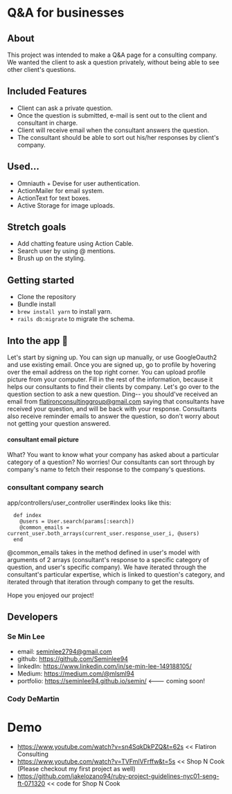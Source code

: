 # Q&A for businesses

## About
This project was intended to make a Q&A page for a consulting company. We wanted the client to ask a question privately, without being able to see other client's questions. 

## Included Features
- Client can ask a private question.
- Once the question is submitted, e-mail is sent out to the client and consultant in charge.
- Client will receive email when the consultant answers the question.
- The consultant should be able to sort out his/her responses by client's company.

## Used...
- Omniauth + Devise for user authentication.
- ActionMailer for email system.
- ActionText for text boxes.
- Active Storage for image uploads.
  
## Stretch goals
- Add chatting feature using Action Cable.
- Search user by using @ mentions.
- Brush up on the styling.

## Getting started
- Clone the repository
- Bundle install
- ``` brew install yarn ``` to install yarn.
- ``` rails db:migrate ``` to migrate the schema. 

## Into the app 🚀
Let's start by signing up. You can sign up manually, or use GoogleOauth2 and use existing email. Once you are signed up, go to profile by hovering over the email address on the top right corner. You can upload profile picture from your computer. Fill in the rest of the information, because it helps our consultants to find their clients by company. 
Let's go over to the question section to ask a new question. Ding-- you should've received an email from flatironconsultinggroup@gmail.com saying that consultants have received your question, and will be back with your response. Consultants also receive reminder emails to answer the question, so don't worry about not getting your question answered. 
#### consultant email picture

What? You want to know what your company has asked about a particular category of a question? No worries! Our consultants can sort through by company's name to fetch their response to the company's questions. 

### consultant company search

app/controllers/user_controller user#index looks like this:
```   
  def index
    @users = User.search(params[:search])
    @common_emails = current_user.both_arrays(current_user.response_user_i, @users)
  end
```
@common_emails takes in the method defined in user's model with arguments of 2 arrays (consultant's response to a specific category of question, and user's specific company). We have iterated through the consultant's particular expertise, which is linked to question's category, and iterated through that iteration through company to get the results.


Hope you enjoyed our project! 

## Developers
### Se Min Lee
- email: seminlee2794@gmail.com
- github: https://github.com/Seminlee94
- linkedIn: https://www.linkedin.com/in/se-min-lee-149188105/
- Medium: https://medium.com/@mlsml94
- portfolio: https://seminlee94.github.io/semin/   <--- coming soon!

### Cody DeMartin

# Demo
- https://www.youtube.com/watch?v=sn4SqkDkPZQ&t=62s << Flatiron Consulting
- https://www.youtube.com/watch?v=TVFmlVFrffw&t=5s << Shop N Cook (Please checkout my first project as well)
- https://github.com/jakelozano94/ruby-project-guidelines-nyc01-seng-ft-071320  << code for Shop N Cook

